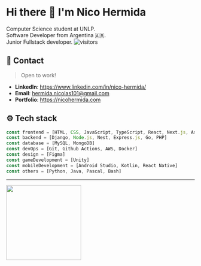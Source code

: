 # Hi there 👋 I'm **Nico Hermida**
Computer Science student at UNLP. <br />
Software Developer from Argentina 🇦🇷. <br />
Junior Fullstack developer.
![visitors](https://komarev.com/ghpvc/?username=nicohermida01&style=flat)

## 🔗 Contact
> Open to work!
- **LinkedIn**: https://www.linkedin.com/in/nico-hermida/
- **Email**: hermida.nicolas101@gmail.com
- **Portfolio**: https://nicohermida.com

## ⚙️ Tech stack

```js
const frontend = [HTML, CSS, JavaScript, TypeScript, React, Next.js, Astro, TailwindCSS]
const backend = [Django, Node.js, Nest, Express.js, Go, PHP]
const database = [MySQL, MongoDB]
const devOps = [Git, Github Actions, AWS, Docker]
const design = [Figma]
const gameDevelopment = [Unity]
const mobileDevelopment = [Android Studio, Kotlin, React Native]
const others = [Python, Java, Pascal, Bash]
```

---

<img height="200px" src="https://github-readme-stats.vercel.app/api/top-langs/?username=nicohermida01&show_icons=true&theme=tokyonight&hide_border=true&layout=compact" />

<!--
**nicohermida01/nicohermida01** is a ✨ _special_ ✨ repository because its `README.md` (this file) appears on your GitHub profile.

Here are some ideas to get you started:

- 🔭 I’m currently working on ...
- 🌱 I’m currently learning ...
- 👯 I’m looking to collaborate on ...
- 🤔 I’m looking for help with ...
- 💬 Ask me about ...
- 📫 How to reach me: ...
- 😄 Pronouns: ...
- ⚡ Fun fact: ...
-->
